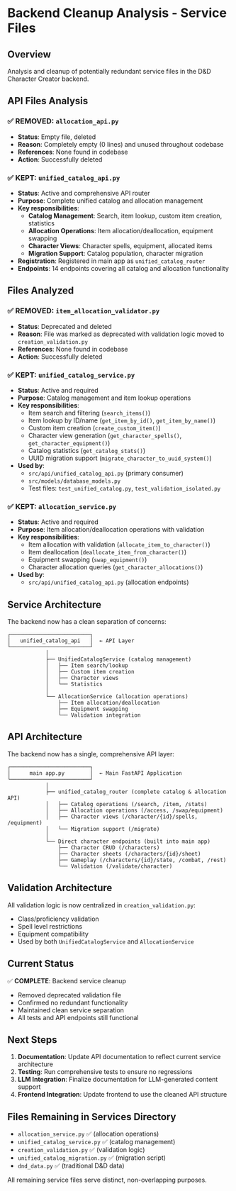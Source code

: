# Backend Cleanup Analysis - Service Files

## Overview
Analysis and cleanup of potentially redundant service files in the D&D Character Creator backend.

## API Files Analysis

### ✅ REMOVED: `allocation_api.py`
- **Status**: Empty file, deleted
- **Reason**: Completely empty (0 lines) and unused throughout codebase
- **References**: None found in codebase
- **Action**: Successfully deleted

### ✅ KEPT: `unified_catalog_api.py`
- **Status**: Active and comprehensive API router
- **Purpose**: Complete unified catalog and allocation management
- **Key responsibilities**:
  - **Catalog Management**: Search, item lookup, custom item creation, statistics
  - **Allocation Operations**: Item allocation/deallocation, equipment swapping
  - **Character Views**: Character spells, equipment, allocated items
  - **Migration Support**: Catalog population, character migration
- **Registration**: Registered in main app as `unified_catalog_router`
- **Endpoints**: 14 endpoints covering all catalog and allocation functionality

## Files Analyzed

### ✅ REMOVED: `item_allocation_validator.py`
- **Status**: Deprecated and deleted
- **Reason**: File was marked as deprecated with validation logic moved to `creation_validation.py`
- **References**: None found in codebase
- **Action**: Successfully deleted

### ✅ KEPT: `unified_catalog_service.py`
- **Status**: Active and required
- **Purpose**: Catalog management and item lookup operations
- **Key responsibilities**:
  - Item search and filtering (`search_items()`)
  - Item lookup by ID/name (`get_item_by_id()`, `get_item_by_name()`)
  - Custom item creation (`create_custom_item()`)
  - Character view generation (`get_character_spells()`, `get_character_equipment()`)
  - Catalog statistics (`get_catalog_stats()`)
  - UUID migration support (`migrate_character_to_uuid_system()`)
- **Used by**:
  - `src/api/unified_catalog_api.py` (primary consumer)
  - `src/models/database_models.py`
  - Test files: `test_unified_catalog.py`, `test_validation_isolated.py`

### ✅ KEPT: `allocation_service.py`
- **Status**: Active and required
- **Purpose**: Item allocation/deallocation operations with validation
- **Key responsibilities**:
  - Item allocation with validation (`allocate_item_to_character()`)
  - Item deallocation (`deallocate_item_from_character()`)
  - Equipment swapping (`swap_equipment()`)
  - Character allocation queries (`get_character_allocations()`)
- **Used by**:
  - `src/api/unified_catalog_api.py` (allocation endpoints)

## Service Architecture

The backend now has a clean separation of concerns:

```
┌─────────────────────────┐
│   unified_catalog_api   │  ← API Layer
└─────────────────────────┘
            │
            ├── UnifiedCatalogService (catalog management)
            │   ├── Item search/lookup
            │   ├── Custom item creation  
            │   ├── Character views
            │   └── Statistics
            │
            └── AllocationService (allocation operations)
                ├── Item allocation/deallocation
                ├── Equipment swapping
                └── Validation integration
```

## API Architecture

The backend now has a single, comprehensive API layer:

```
┌─────────────────────────┐
│      main app.py        │  ← Main FastAPI Application
└─────────────────────────┘
            │
            ├── unified_catalog_router (complete catalog & allocation API)
            │   ├── Catalog operations (/search, /item, /stats)
            │   ├── Allocation operations (/access, /swap/equipment)
            │   ├── Character views (/character/{id}/spells, /equipment)
            │   └── Migration support (/migrate)
            │
            └── Direct character endpoints (built into main app)
                ├── Character CRUD (/characters)
                ├── Character sheets (/characters/{id}/sheet)
                ├── Gameplay (/characters/{id}/state, /combat, /rest)
                └── Validation (/validate/character)
```

## Validation Architecture

All validation logic is now centralized in `creation_validation.py`:
- Class/proficiency validation
- Spell level restrictions
- Equipment compatibility
- Used by both `UnifiedCatalogService` and `AllocationService`

## Current Status

✅ **COMPLETE**: Backend service cleanup
- Removed deprecated validation file
- Confirmed no redundant functionality
- Maintained clean service separation
- All tests and API endpoints still functional

## Next Steps

1. **Documentation**: Update API documentation to reflect current service architecture
2. **Testing**: Run comprehensive tests to ensure no regressions
3. **LLM Integration**: Finalize documentation for LLM-generated content support
4. **Frontend Integration**: Update frontend to use the cleaned API structure

## Files Remaining in Services Directory

- `allocation_service.py` ✅ (allocation operations)
- `unified_catalog_service.py` ✅ (catalog management)
- `creation_validation.py` ✅ (validation logic)
- `unified_catalog_migration.py` ✅ (migration script)
- `dnd_data.py` ✅ (traditional D&D data)

All remaining service files serve distinct, non-overlapping purposes.
